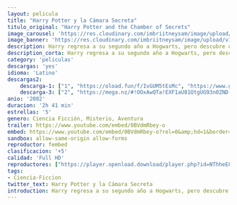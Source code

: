 ```yaml
---
layout: pelicula
title: "Harry Potter y la Cámara Secreta"
titulo_original: "Harry Potter and the Chamber of Secrets"
image_carousel: 'https://res.cloudinary.com/imbriitneysam/image/upload/v1542847073/harry2-poster-min.jpg'
image_banner: 'https://res.cloudinary.com/imbriitneysam/image/upload/v1542847073/harry2-banner-min.jpg'
description: Harry regresa a su segundo año a Hogwarts, pero descubre que cosas malas ocurren debido a que un sitio llamado la Cámara de los Secretos ha sido abierto por el heredero de Slytherin y hará que los hijos de muggles, los impuros, aparezcan petrificados misteriosamente por un animal monstruoso.
description_corta: Harry regresa a su segundo año a Hogwarts, pero descubre que cosas malas ocurren debido a que un sitio llamado la Cámara de los Secretos ha sido abierto por el heredero de Slytherin y hará que los hijos de muggles, los ...
category: 'peliculas'
descargas: 'yes'
idioma: 'Latino'
descargas2:
    descarga-1: ["1", "https://oload.fun/f/IvGUM5tEsMc", "https://www.google.com/s2/favicons?domain=openload.co","OpenLoad","https://res.cloudinary.com/imbriitneysam/image/upload/v1541473684/mexico.png", "Latino", "Full HD"]
    descarga-3: ["2", "https://mega.nz/#!OOxAwQTa!EXF1aU81OtgUG93n0ZND-10v9gVC68-tUURnzoo06hk", "https://www.google.com/s2/favicons?domain=mega.nz","Mega","https://res.cloudinary.com/imbriitneysam/image/upload/v1541473684/mexico.png", "Latino", "Full HD"]
anio: '2002'
duracion: '2h 41 min'
estrellas: '5'
genero: Ciencia Ficción, Misterio, Aventura
trailer: https://www.youtube.com/embed/0BVdmRbey-o
embed: https://www.youtube.com/embed/0BVdmRbey-o?rel=0&amp;hd=1&border=0&wmode=opaque&enablejsapi=1&modestbranding=1&controls=1&showinfo=1
sandbox: allow-same-origin allow-forms
reproductor: fembed
clasificacion: '+5'
calidad: 'Full HD'
reproductores: ["https://player.openload.download/player.php?id=NThheE8vVlFPWUVQaGo2Y0JxclF0cjZib0JjWDM3SEk4OVltWHdUTGR5SElDZGxscXIwSWdlaTZTdU1kS1JwSkRjOEdEZDNwZ3JveWF6cjhmRGx1UXc9PQ","https://tutumeme.net/embed/player.php?u=bXQ3ajJOaW1wcFRGcEs2VW5XRGExTlRPMytmUnc3bHVwcWhoenVIUjI5SHF5TlNwc0taaG1jN2gwZHZSNTlIRHVhV2tZWitkNUtDVDNOL1ZvYW1rYjJWbW9hRT0","https://player.openplay.vip/player.php?id=NDYxMQ","https://api.cuevana3.io/olpremium/gd.php?file=ek5lbm9xYWNrS0xNejZabVlkSFIyTkxQb3BPWDB0UFkwY3lvbjJIRjBPQ1QwNStUck1mVG9kVExvM0djeHA3VnFybXRscUdvMWRXNHRZbU1lYXVUeDg2cGpKVmp4cXpBejYxcGxKM0ZsY21YdWFxQWU3UzJ4Nm00cklPZ2s5SFZ6WnVwaUorajE5Yk96M2FFbjdlVndMdThxWWl0eXJyR3o2eGpsWHJaMnRmZXBYbVhvYVRQd2JpbG9JdUl2SkxIcWJscGxwNjhxc200cEdhV2liaVd5TkNvYklLRWlNbmYxOG1ZYjZ6SDFBPT0","https://www.zembed.to/public/dist/asteroid.html?id=c510b4283d419364e6178b1903ab6b8e&title=Harry%20Potter%20and%20the%20Chamber%20of%20Secrets","https://api.cuevana3.io/stream/index.php?file=ek5lbm9xYWNrS0xJMVp5b21KREk0dFBLbjVkaHhkRGdrOG1jbnBpUnhhS1YwWXVJZkxHUjZyaXBpblNacU1PMnBzYWNoYWZHenFYSXRxT0VyWlRUMkplU3FadVkyYURhMDlLYW5walN5ZUxZMHFadnJNZlU"]
tags:
- Ciencia-Ficcion
twitter_text: Harry Potter y la Cámara Secreta
introduction: Harry regresa a su segundo año a Hogwarts, pero descubre que cosas malas ocurren debido a que un sitio llamado la Cámara de los Secretos ha sido abierto por el heredero de Slytherin y hará que los hijos de muggles, los ...
---
```












